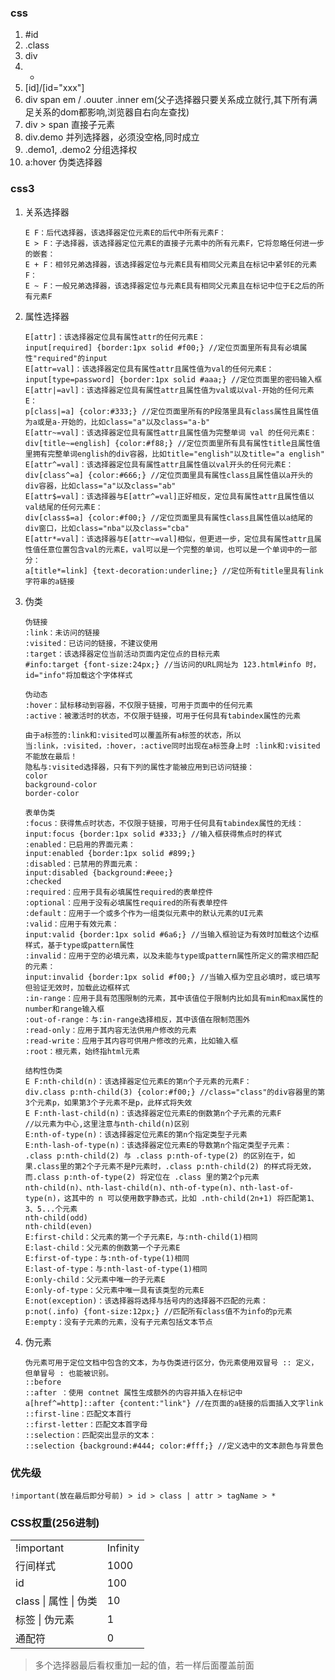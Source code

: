 ### css
1. #id
2. .class
3. div
4. *
5. [id]/[id="xxx"]
6. div span em / .ouuter .inner em(父子选择器只要关系成立就行,其下所有满足关系的dom都影响,浏览器自右向左查找)
7. div > span 直接子元素
8. div.demo  并列选择器，必须没空格,同时成立
9.  .demo1, .demo2  分组选择权
10. a:hover  伪类选择器


### css3
1. 关系选择器
   ```
   E F：后代选择器，该选择器定位元素E的后代中所有元素F：
   E > F：子选择器，该选择器定位元素E的直接子元素中的所有元素F，它将忽略任何进一步的嵌套：
   E + F：相邻兄弟选择器，该选择器定位与元素E具有相同父元素且在标记中紧邻E的元素F：
   E ~ F：一般兄弟选择器，该选择器定位与元素E具有相同父元素且在标记中位于E之后的所有元素F
   ```

2. 属性选择器
   ```
   E[attr]：该选择器定位具有属性attr的任何元素E：
   input[required] {border:1px solid #f00;} //定位页面里所有具有必填属性"required"的input
   E[attr=val]：该选择器定位具有属性attr且属性值为val的任何元素E：
   input[type=password] {border:1px solid #aaa;} //定位页面里的密码输入框
   E[attr|=avl]：该选择器定位具有属性attr且属性值为val或以val-开始的任何元素E：
   p[class|=a] {color:#333;} //定位页面里所有的P段落里具有class属性且属性值为a或是a-开始的，比如class="a"以及class="a-b"
   E[attr~=val]：该选择器定位具有属性attr且属性值为完整单词 val 的任何元素E：
   div[title~=english] {color:#f88;} //定位页面里所有具有属性title且属性值里拥有完整单词english的div容器，比如title="english"以及title="a english"
   E[attr^=val]：该选择器定位具有属性attr且属性值以val开头的任何元素E：
   div[class^=a] {color:#666;} //定位页面里具有属性class且属性值以a开头的div容器，比如class="a"以及class="ab"
   E[attr$=val]：该选择器与E[attr^=val]正好相反，定位具有属性attr且属性值以val结尾的任何元素E：
   div[class$=a] {color:#f00;} //定位页面里具有属性class且属性值以a结尾的div窗口，比如class="nba"以及class="cba"
   E[attr*=val]：该选择器与E[attr~=val]相似，但更进一步，定位具有属性attr且属性值任意位置包含val的元素E，val可以是一个完整的单词，也可以是一个单词中的一部分：
   a[title*=link] {text-decoration:underline;} //定位所有title里具有link字符串的a链接
   ```

3. 伪类
   ```
   伪链接
   :link：未访问的链接
   :visited：已访问的链接，不建议使用
   :target：该选择器定位当前活动页面内定位点的目标元素
   #info:target {font-size:24px;} //当访问的URL网址为 123.html#info 时，id="info"将加载这个字体样式

   伪动态
   :hover：鼠标移动到容器，不仅限于链接，可用于页面中的任何元素
   :active：被激活时的状态，不仅限于链接，可用于任何具有tabindex属性的元素

   由于a标签的:link和:visited可以覆盖所有a标签的状态，所以当:link，:visited，:hover，:active同时出现在a标签身上时 :link和:visited不能放在最后！
   隐私与:visited选择器，只有下列的属性才能被应用到已访问链接：
   color
   background-color
   border-color

   表单伪类
   :focus：获得焦点时状态，不仅限于链接，可用于任何具有tabindex属性的无线：
   input:focus {border:1px solid #333;} //输入框获得焦点时的样式
   :enabled：已启用的界面元素：
   input:enabled {border:1px solid #899;}
   :disabled：已禁用的界面元素：
   input:disabled {background:#eee;}
   :checked
   :required：应用于具有必填属性required的表单控件
   :optional：应用于没有必填属性required的所有表单控件
   :default：应用于一个或多个作为一组类似元素中的默认元素的UI元素
   :valid：应用于有效元素：
   input:valid {border:1px solid #6a6;} //当输入框验证为有效时加载这个边框样式，基于type或pattern属性
   :invalid：应用于空的必填元素，以及未能与type或pattern属性所定义的需求相匹配的元素：
   input:invalid {border:1px solid #f00;} //当输入框为空且必填时，或已填写但验证无效时，加载此边框样式
   :in-range：应用于具有范围限制的元素，其中该值位于限制内比如具有min和max属性的number和range输入框
   :out-of-range：与:in-range选择相反，其中该值在限制范围外
   :read-only：应用于其内容无法供用户修改的元素
   :read-write：应用于其内容可供用户修改的元素，比如输入框
   :root：根元素，始终指html元素

   结构性伪类
   E F:nth-child(n)：该选择器定位元素E的第n个子元素的元素F：
   div.class p:nth-child(3) {color:#f00;} //class="class"的div容器里的第3个元素p，如果第3个子元素不是p，此样式将失效
   E F:nth-last-child(n)：该选择器定位元素E的倒数第n个子元素的元素F
   //以元素为中心,这里注意与nth-child(n)区别
   E:nth-of-type(n)：该选择器定位元素E的第n个指定类型子元素
   E:nth-lash-of-type(n)：该选择器定位元素E的导数第n个指定类型子元素：
   .class p:nth-child(2) 与 .class p:nth-of-type(2) 的区别在于，如果.class里的第2个子元素不是P元素时，.class p:nth-child(2) 的样式将无效，而.class p:nth-of-type(2) 将定位在 .class 里的第2个p元素
   nth-child(n)、nth-last-child(n)、nth-of-type(n)、nth-last-of-type(n)，这其中的 n 可以使用数字静态式，比如 .nth-child(2n+1) 将匹配第1、3、5...个元素
   nth-child(odd)
   nth-child(even)
   E:first-child：父元素的第一个子元素E，与:nth-child(1)相同
   E:last-child：父元素的倒数第一个子元素E
   E:first-of-type：与:nth-of-type(1)相同
   E:last-of-type：与:nth-last-of-type(1)相同
   E:only-child：父元素中唯一的子元素E
   E:only-of-type：父元素中唯一具有该类型的元素E
   E:not(exception)：该选择器将选择与括号内的选择器不匹配的元素：
   p:not(.info) {font-size:12px;} //匹配所有class值不为info的p元素
   E:empty：没有子元素的元素，没有子元素包括文本节点
   ```

4. 伪元素
   ```
   伪元素可用于定位文档中包含的文本，为与伪类进行区分，伪元素使用双冒号 :: 定义，但单冒号 : 也能被识别。
   ::before
   ::after ：使用 contnet 属性生成额外的内容并插入在标记中
   a[href^=http]::after {content:"link"} //在页面的a链接的后面插入文字link
   ::first-line：匹配文本首行
   ::first-letter：匹配文本首字母
   ::selection：匹配突出显示的文本：
   ::selection {background:#444; color:#fff;} //定义选中的文本颜色与背景色
   ```

### 优先级
`!important(放在最后即分号前) > id > class | attr > tagName > *`

### CSS权重(256进制)

|                       |          |
| --------------------- | -------- |
| !important            | Infinity |
| 行间样式              | 1000     |
| id                    | 100      |
| class \| 属性 \| 伪类 | 10       |
| 标签 \| 伪元素        | 1        |
| 通配符                | 0        |

> 多个选择器最后看权重加一起的值，若一样后面覆盖前面

